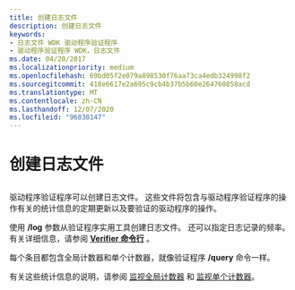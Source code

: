 ```yaml
---
title: 创建日志文件
description: 创建日志文件
keywords:
- 日志文件 WDK 驱动程序验证程序
- 驱动程序验证程序 WDK，日志文件
ms.date: 04/20/2017
ms.localizationpriority: medium
ms.openlocfilehash: 69bd05f2e079a898530f76aa73ca4edb324998f2
ms.sourcegitcommit: 418e6617e2a695c9cb4b37b5b60e264760858acd
ms.translationtype: MT
ms.contentlocale: zh-CN
ms.lasthandoff: 12/07/2020
ms.locfileid: "96838147"
---
```

# <a name="creating-log-files"></a>创建日志文件


## <span id="ddk_creating_log_files_tools"></span><span id="DDK_CREATING_LOG_FILES_TOOLS"></span>


驱动程序验证程序可以创建日志文件。 这些文件将包含与驱动程序验证程序的操作有关的统计信息的定期更新以及要验证的驱动程序的操作。

使用 **/log** 参数从验证程序实用工具创建日志文件。 还可以指定日志记录的频率。 有关详细信息，请参阅 [**Verifier 命令行**](verifier-command-line.md) 。

每个条目都包含全局计数器和单个计数器，就像验证程序 **/query** 命令一样。

有关这些统计信息的说明，请参阅 [监视全局计数器](monitoring-global-counters.md) 和 [监视单个计数器](monitoring-individual-counters.md)。

 

 





